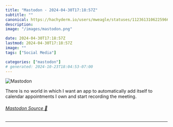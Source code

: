 ```yaml
---
title: "Mastodon - 2024-04-30T17:18:57Z"
subtitle: ""
canonical: https://hachyderm.io/users/mweagle/statuses/112361310622596671
description:
image: "/images/mastodon.png"

date: 2024-04-30T17:18:57Z
lastmod: 2024-04-30T17:18:57Z
image: ""
tags: ["Social Media"]

categories: ["mastodon"]
# generated: 2024-10-23T18:04:53-07:00
---
```

![Mastodon](/images/mastodon.png)

<p>There is no world in which I want an app to automatically add itself to calendar appointments I own and start recording the meeting.</p>


###### [Mastodon Source 🐘](https://hachyderm.io/@mweagle/112361310622596671)

___

